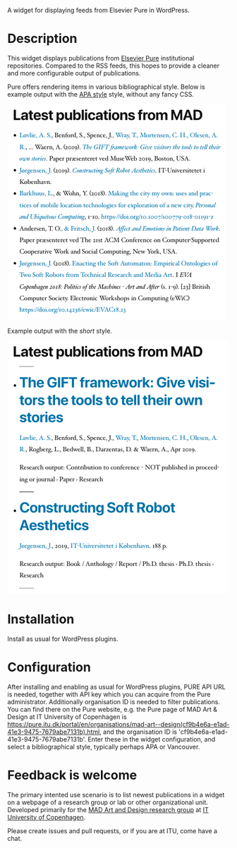 A widget for displaying feeds from Elsevier Pure in WordPress.

# Description

This widget displays publications from [Elsevier Pure](https://www.elsevier.com/solutions/pure) institutional repositories. Compared to the RSS feeds, this hopes to provide a cleaner and more configurable output of publications.

Pure offers rendering items in various bibliographical style. Below is example output with the [APA style](https://apastyle.apa.org/) style, without any fancy CSS.

![](example_output-apa.png)

Example output with the *short* style.

![](example_output-short.png)

# Installation

Install as usual for WordPress plugins.

# Configuration

After installing and enabling as usual for WordPress plugins, PURE API URL is needed, together with API key which you can acquire from the Pure administrator. Additionally organisation ID is needed to filter publications. You can find there on the Pure website, e.g. the Pure page of MAD Art & Design at IT University of Copenhagen is https://pure.itu.dk/portal/en/organisations/mad-art--design(cf9b4e6a-e1ad-41e3-9475-7679abe7131b).html, and the organisation ID is 'cf9b4e6a-e1ad-41e3-9475-7679abe7131b'. Enter these in the widget configuration, and select a bibliographical style, typically perhaps APA or Vancouver.

# Feedback is welcome

The primary intented use scenario is to list newest publications in a widget on a webpage of a research group or lab or other organizational unit. Developed primarily for the [MAD Art and Design research group](https://pure.itu.dk/portal/en/organisations/mad-art--design(cf9b4e6a-e1ad-41e3-9475-7679abe7131b).html) at [IT University of Copenhagen](https://www.itu.dk).

Please create issues and pull requests, or if you are at ITU, come have a chat.
